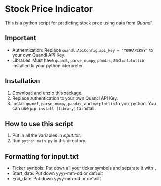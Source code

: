 # Stock Price Indicator

This is a python script for predicting stock price using data from _Quandl_.

## Important

- Authentication: Replace `quandl.ApiConfig.api_key = 'YOURAPIKEY'` to your own Quandl API Key.
- Libraries: Must have `quandl`, `parse`, `numpy`, `pandas`, and `matplotlib` installed to your python interpreter.

## Installation

1. Download and unzip this package. 
2. Replace authentication to your own Quandl API Key.
3. Install `quandl`, `parse`, `numpy`, `pandas`, and `matplotlib` to your python. You can use `pip install [library]` to install.

## How to use this script
1. Put in all the variables in *input.txt*.
2. Run `python main.py` in this directory.

## Formatting for input.txt
- Ticker symbols: Put down all your ticker symbols and separate it with `,`
- Start_date: Put down yyyy-mm-dd or default
- End_date: Put down yyyy-mm-dd or default

